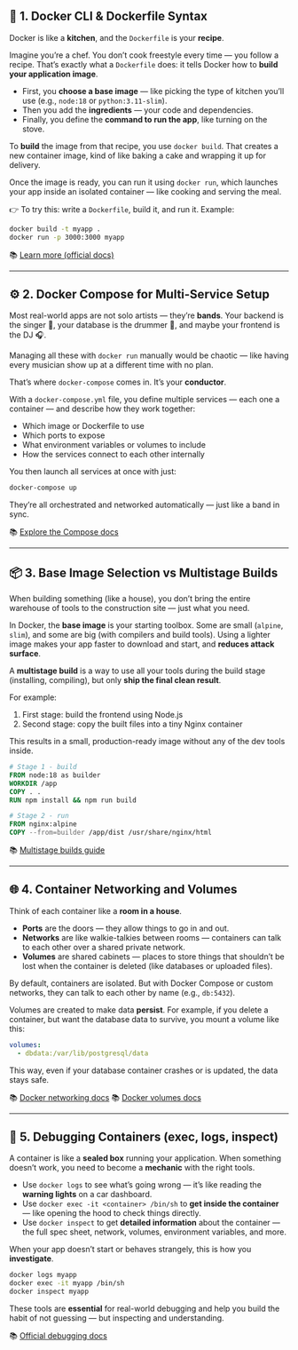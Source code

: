 ## 🐳 **1. Docker CLI & Dockerfile Syntax**

Docker is like a **kitchen**, and the `Dockerfile` is your **recipe**.

Imagine you’re a chef. You don’t cook freestyle every time — you follow a recipe. That’s exactly what a `Dockerfile` does: it tells Docker how to **build your application image**.

* First, you **choose a base image** — like picking the type of kitchen you’ll use (e.g., `node:18` or `python:3.11-slim`).
* Then you add the **ingredients** — your code and dependencies.
* Finally, you define the **command to run the app**, like turning on the stove.

To **build** the image from that recipe, you use `docker build`. That creates a new container image, kind of like baking a cake and wrapping it up for delivery.

Once the image is ready, you can run it using `docker run`, which launches your app inside an isolated container — like cooking and serving the meal.

👉 To try this: write a `Dockerfile`, build it, and run it. Example:

```bash
docker build -t myapp .
docker run -p 3000:3000 myapp
```

📚 [Learn more (official docs)](https://docs.docker.com/engine/reference/builder/)

---

## ⚙️ **2. Docker Compose for Multi-Service Setup**

Most real-world apps are not solo artists — they’re **bands**. Your backend is the singer 🎤, your database is the drummer 🥁, and maybe your frontend is the DJ 🎧.

Managing all these with `docker run` manually would be chaotic — like having every musician show up at a different time with no plan.

That’s where `docker-compose` comes in. It’s your **conductor**.

With a `docker-compose.yml` file, you define multiple services — each one a container — and describe how they work together:

* Which image or Dockerfile to use
* Which ports to expose
* What environment variables or volumes to include
* How the services connect to each other internally

You then launch all services at once with just:

```bash
docker-compose up
```

They’re all orchestrated and networked automatically — just like a band in sync.

📚 [Explore the Compose docs](https://docs.docker.com/compose/)

---

## 📦 **3. Base Image Selection vs Multistage Builds**

When building something (like a house), you don’t bring the entire warehouse of tools to the construction site — just what you need.

In Docker, the **base image** is your starting toolbox. Some are small (`alpine`, `slim`), and some are big (with compilers and build tools). Using a lighter image makes your app faster to download and start, and **reduces attack surface**.

A **multistage build** is a way to use all your tools during the build stage (installing, compiling), but only **ship the final clean result**.

For example:

1. First stage: build the frontend using Node.js
2. Second stage: copy the built files into a tiny Nginx container

This results in a small, production-ready image without any of the dev tools inside.

```Dockerfile
# Stage 1 - build
FROM node:18 as builder
WORKDIR /app
COPY . .
RUN npm install && npm run build

# Stage 2 - run
FROM nginx:alpine
COPY --from=builder /app/dist /usr/share/nginx/html
```

📚 [Multistage builds guide](https://docs.docker.com/build/building/multi-stage/)

---

## 🌐 **4. Container Networking and Volumes**

Think of each container like a **room in a house**.

* **Ports** are the doors — they allow things to go in and out.
* **Networks** are like walkie-talkies between rooms — containers can talk to each other over a shared private network.
* **Volumes** are shared cabinets — places to store things that shouldn’t be lost when the container is deleted (like databases or uploaded files).

By default, containers are isolated. But with Docker Compose or custom networks, they can talk to each other by name (e.g., `db:5432`).

Volumes are created to make data **persist**. For example, if you delete a container, but want the database data to survive, you mount a volume like this:

```yaml
volumes:
  - dbdata:/var/lib/postgresql/data
```

This way, even if your database container crashes or is updated, the data stays safe.

📚 [Docker networking docs](https://docs.docker.com/network/)
📚 [Docker volumes docs](https://docs.docker.com/storage/volumes/)

---

## 🧰 **5. Debugging Containers (exec, logs, inspect)**

A container is like a **sealed box** running your application. When something doesn’t work, you need to become a **mechanic** with the right tools.

* Use `docker logs` to see what’s going wrong — it’s like reading the **warning lights** on a car dashboard.
* Use `docker exec -it <container> /bin/sh` to **get inside the container** — like opening the hood to check things directly.
* Use `docker inspect` to get **detailed information** about the container — the full spec sheet, network, volumes, environment variables, and more.

When your app doesn’t start or behaves strangely, this is how you **investigate**.

```bash
docker logs myapp
docker exec -it myapp /bin/sh
docker inspect myapp
```

These tools are **essential** for real-world debugging and help you build the habit of not guessing — but inspecting and understanding.

📚 [Official debugging docs](https://docs.docker.com/config/containers/logging/)


